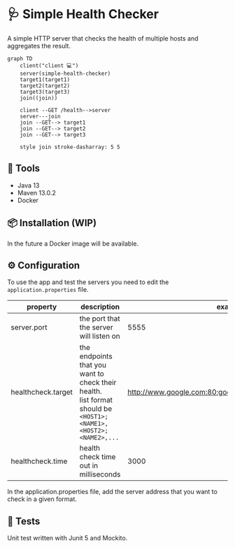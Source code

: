 # 🩺 Simple Health Checker
A simple HTTP server that checks the health of multiple hosts and aggregates the result.  

```mermaid
graph TD
    client("client 💻")
    server(simple-health-checker)
    target1(target1)
    target2(target2)
    target3(target3)
    join((join))

    client --GET /health-->server
    server---join
    join --GET--> target1
    join --GET--> target2
    join --GET--> target3

    style join stroke-dasharray: 5 5
```
## 🧰 Tools
- Java 13
- Maven 13.0.2
- Docker 

## 📦 Installation (WIP)
In the future a Docker image will be available.

## ⚙ Configuration
To use the app and test the servers you need to edit the `application.properties` file. 

| property  | description  | example  |
|---|---|---|
|server.port |the port that the server will listen on   |  5555 |
|healthcheck.target | the endpoints that you want to check their health.<br />list format should be `<HOST1>;<NAME1>,<HOST2>;<NAME2>,...`| http://www.google.com:80;google,http://github.com:80;gitHub  |
| healthcheck.time  | health check time out in milliseconds  |  3000 |

In the application.properties file, add the server address that you want to check in a given format.

## 🧪 Tests
Unit test written with Junit 5 and Mockito.  
